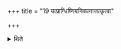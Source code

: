 +++
title = "19 यत्प्राग्धिष्णियनिवपनात्तत्कृत्वा"

+++

<details><summary>थिते</summary>

19. Having done whatever is before the preparation of the Dhiṣṇyas,   

[^1]: The ritual described in XI.6.3-XI.14.7 (construction of Havirdhāna, Sadas etc.). The sentence is incomplete. See the next Sūtra.  
</details>

